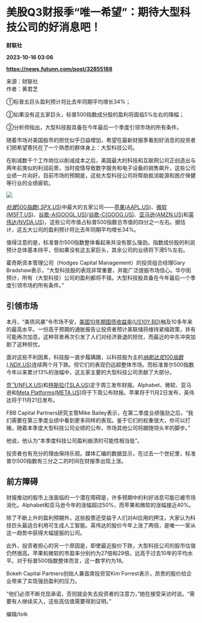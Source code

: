 # 美股Q3财报季“唯一希望”：期待大型科技公司的好消息吧！
**财联社**

**2023-10-16 03:06**

**https://news.futunn.com/post/32855188**

来源：财联社  
作者：黄君芝

①标普五巨头盈利预计将比去年同期平均增长34%；

②如果没有这五家巨头，标普500指数成分股的盈利将面临5%左右的降幅；

③分析师指出，大型科技股具备在今年最后一个季度引领市场的所有条件。

随着市场对美国股市的担忧似乎日益增加，希望在最新财报季看到好消息的投资者们把希望寄托在了一个熟悉的群体身上：大型科技公司。

在削减数千个工作岗位以削减成本之后，美国最大的科技和互联网公司正创造出与两年前类似的利润前景，当时疫情导致数字服务和电子设备的销售飙升，这些公司业绩一片向好。目前市场的预期是，这些大型科技公司将帮助抵消能源和医疗保健等行业的业绩疲软。

![](https://postimg.futunn.com/16974202600117515728253.png)

[$标普500指数(.SPX.US)$](https://www.futunn.com/quote/stock?m=us&code=.SPX)中最大的五家公司——[苹果(AAPL.US)](https://www.futunn.com/quote/stock?m=us&code=AAPL)、[微软(MSFT.US)](https://www.futunn.com/quote/stock?m=us&code=MSFT)、[谷歌-A(GOOGL.US)](https://www.futunn.com/quote/stock?m=us&code=GOOGL)/[谷歌-C(GOOG.US)](https://www.futunn.com/quote/stock?m=us&code=GOOG)、[亚马逊(AMZN.US)](https://www.futunn.com/quote/stock?m=us&code=AMZN)和[英伟达(NVDA.US)](https://www.futunn.com/quote/stock?m=us&code=NVDA)，这些公司市值占标普500指数总市值的四分之一左右。据估计，这五大公司的盈利预计将比去年同期平均增长34%。

值得注意的是，标准普尔500指数整体看起来并没有那么强劲。指数成份股的利润预计总体基本持平，但如果没有这五家巨头，其余公司的业绩将下滑5%左右。

霍奇斯资本管理公司（Hodges Capital Management）的投资组合经理Gary Bradshaw表示，“大型科技股的表现非常重要，并能广泛提振市场信心。华尔街预计，所有（大型科技）公司的盈利都将不错。大型科技股具备在今年最后一个季度引领市场的所有条件。”

引领市场
----

本月，“美债风暴”令市场不安，[美国10年期国债收益率(US10Y.BD)](https://www.futunn.com/quote/stock?m=bd&code=US10Y)触及10多年来的最高水平。一份高于预期的通胀报告让投资者预计美联储将维持紧缩政策，并有可能再次加息。这种背景再次引发了人们对经济衰退的担忧，而最近的中东冲突加剧了这种担忧。

面对这些不利因素，科技股一直步履蹒跚，以科技股为主的[$纳斯达克100指数(.NDX.US)$](https://www.futunn.com/quote/stock?m=us&code=.NDX)连续两个月下跌。但它们的表现仍远超整体市场。而标准普尔500指数今年以来累计13%的涨幅中，这五家主要的大型科技公司贡献了大部分。

[奈飞(NFLX.US)](https://www.futunn.com/quote/stock?m=us&code=NFLX)和[特斯拉(TSLA.US)](https://www.futunn.com/quote/stock?m=us&code=TSLA)定于周三发布财报。Alphabet、微软、亚马逊和[Meta Platforms(META.US)](https://www.futunn.com/quote/stock?m=us&code=META)将于下周公布财报。苹果将于11月2日发布，英伟达将于11月21日发布。

FBB Capital Partners研究主管Mike Bailey表示，在第二季度业绩强劲之后，“我们需要在第三季度业绩中看到更多同样的表现。鉴于它们的权重很大，你可以打赌，随着本季度大型科技公司业绩的公布，市场其他公司将跟随领头羊的脚步。”

他说，他认为“本季度科技公司盈利崩溃的可能性相当低”。

投资者也有充分的理由保持乐观。媒体汇编的数据显示，在过去一个世纪里，标准普尔500指数有三分之二的时间在财报季出现上涨。

前方障碍
----

财报推动的股市上涨面临的一个潜在障碍是，许多预期中的利好消息可能已被市场消化。Alphabet和亚马逊今年的涨幅超过50%，而苹果和微软的涨幅接近40%。

除了不断上升的盈利预期外，这些股票还受益于人们对AI应用的押注，大家认为科技巨头最适合利用可生成人工智能。英伟达的股价今年上涨了两倍，是唯一一家从这一趋势中获得大幅提振的公司。

此外，投资者担心的另一个原因是，即使最近股价下跌，大型科技公司的股市估值仍然很高。苹果和微软的市盈率分别约为27倍和29倍，远高于过去10年的平均水平。对于标普500指数整体而言，这一数字约为18。

Bokeh Capital Partners创始人兼首席投资官Kim Forrest表示，昂贵的股价给企业带来了实现强劲盈利的压力。

“他们必须不断兑现承诺，否则就会失去投资者的注意力，”她在接受采访时说。“需要有人继续买入，这些高估值需要得到证明。”

编辑/tolk